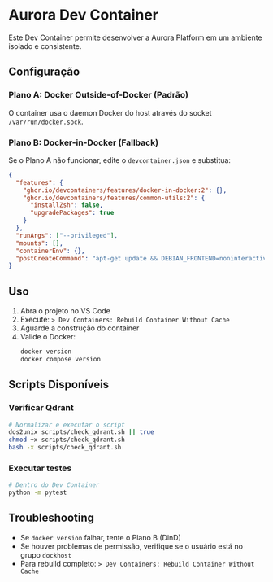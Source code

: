 # Aurora Dev Container

Este Dev Container permite desenvolver a Aurora Platform em um ambiente isolado e consistente.

## Configuração

### Plano A: Docker Outside-of-Docker (Padrão)
O container usa o daemon Docker do host através do socket `/var/run/docker.sock`.

### Plano B: Docker-in-Docker (Fallback)
Se o Plano A não funcionar, edite o `devcontainer.json` e substitua:

```json
{
  "features": {
    "ghcr.io/devcontainers/features/docker-in-docker:2": {},
    "ghcr.io/devcontainers/features/common-utils:2": {
      "installZsh": false,
      "upgradePackages": true
    }
  },
  "runArgs": ["--privileged"],
  "mounts": [],
  "containerEnv": {},
  "postCreateCommand": "apt-get update && DEBIAN_FRONTEND=noninteractive apt-get install -y curl jq dos2unix && echo 'postCreate OK';"
}
```

## Uso

1. Abra o projeto no VS Code
2. Execute: `> Dev Containers: Rebuild Container Without Cache`
3. Aguarde a construção do container
4. Valide o Docker:
   ```bash
   docker version
   docker compose version
   ```

## Scripts Disponíveis

### Verificar Qdrant
```bash
# Normalizar e executar o script
dos2unix scripts/check_qdrant.sh || true
chmod +x scripts/check_qdrant.sh
bash -x scripts/check_qdrant.sh
```

### Executar testes
```bash
# Dentro do Dev Container
python -m pytest
```

## Troubleshooting

- Se `docker version` falhar, tente o Plano B (DinD)
- Se houver problemas de permissão, verifique se o usuário está no grupo `dockhost`
- Para rebuild completo: `> Dev Containers: Rebuild Container Without Cache`
